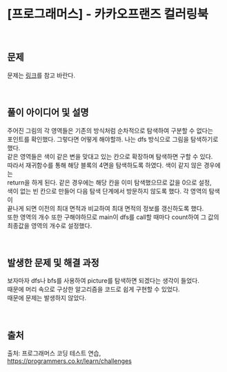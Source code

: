 # **[프로그래머스] - 카카오프랜즈 컬러링북**
<br/>

## **문제**
문제는 [링크](https://programmers.co.kr/learn/courses/30/lessons/1829)를 참고 바란다.

<br/>

## **풀이 아이디어 및 설명** 
주어진 그림의 각 영역들은 기존의 방식처럼 순차적으로 탐색하여 구분할 수 없다는  
포인트를 확인했다. 그렇다면 어떻게 해야할까. 나는 dfs 방식으로 그림을 탐색하기로 했다.  
같은 영역들은 색이 같은 변을 맞대고 있는 칸으로 확장하며 탐색하면 구할 수 있다.  
따라서 재귀함수를 통해 해당 블록의 4면을 탐색하도록 하였다. 색이 같지 않은 경우에는  
return을 하게 된다. 같은 경우에는 해당 칸을 이미 탐색했으므로 값을 0으로 설정,  
색이 없는 빈 칸으로 만들어 다음 탐색 단계에서 방문하지 않도록 했다. 각 영역의 탐색이  
끝나게 되면 이전의 최대 면적과 비교하여 최대 면적의 정보를 갱신하도록 했다.  
또한 영역의 개수 또한 구해야하므로 main이 dfs를 call할 때마다 count하여 그 값의  
최종값을 영역의 개수로 설정했다.

<br/>

## **발생한 문제 및 해결 과정**
보자마자 dfs나 bfs를 사용하여 picture를 탐색하면 되겠다는 생각이 들었다.  
때문에 머리 속으로 구상한 알고리즘을 코드로 쉽게 구현할 수 있었다.  
때문에 문제는 발생하지 않았다.

<br/>

## **출처**
출처: 프로그래머스 코딩 테스트 연습, https://programmers.co.kr/learn/challenges
